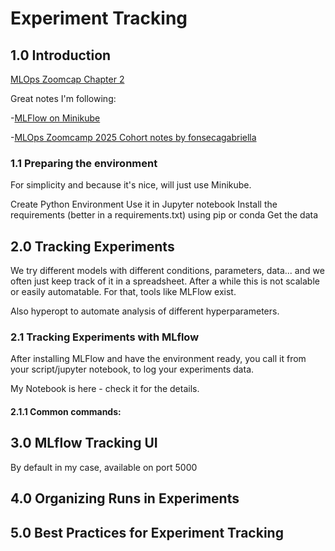 # Experiment Tracking

## 1.0 Introduction

[MLOps Zoomcap Chapter 2 ](https://github.com/DataTalksClub/mlops-zoomcamp/tree/main/02-experiment-tracking)

Great notes I'm following:

-[MLFlow on Minikube
](https://asfandqazi.substack.com/p/mlflow-on-minikube?r=2o17tf&utm_campaign=post&utm_medium=web&triedRedirect=true)

-[MLOps Zoomcamp 2025 Cohort notes by fonsecagabriella
](https://github.com/fonsecagabriella/ml_ops/blob/main/02_experiment_tracking/__notes.md)

### 1.1 Preparing the environment

For simplicity and because it's nice, will just use Minikube.

Create Python Environment
Use it in Jupyter notebook
Install the requirements (better in a requirements.txt) using pip or conda
Get the data
  

## 2.0 Tracking Experiments

We try different models with different conditions, parameters, data... and we often just keep track of it in a spreadsheet.
After a while this is not scalable or easily automatable.
For that, tools like MLFlow exist.

Also hyperopt to automate analysis of different hyperparameters.



### 2.1 Tracking Experiments with MLflow
After installing MLFlow and have the environment ready, you call it from your script/jupyter notebook, to log your experiments data.

My Notebook is here - check it for the details.

#### 2.1.1 Common commands:



## 3.0 MLflow Tracking UI

By default in my case, available on port 5000

## 4.0 Organizing Runs in Experiments



## 5.0 Best Practices for Experiment Tracking
